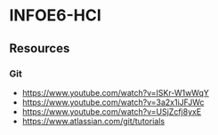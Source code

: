 # INFOE6-HCI
## Resources
### Git
* https://www.youtube.com/watch?v=ISKr-W1wWqY
* https://www.youtube.com/watch?v=3a2x1iJFJWc
* https://www.youtube.com/watch?v=USjZcfj8yxE
* https://www.atlassian.com/git/tutorials
